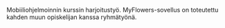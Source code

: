 Mobiiliohjelmoinnin kurssin harjoitustyö. MyFlowers-sovellus on toteutettu kahden muun opiskelijan kanssa ryhmätyönä.
